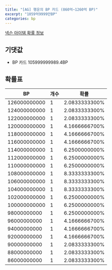 ```yaml
---
title: "[AG] 행운의 BP 카드 (860억~1260억 BP)"
excerpt: "1059억9999만BP"
categories: bp
---
```

[넥슨 아이템 확률 정보](http://iteminfo.nexon.com/probability/fco?sn=7677)

## 기댓값
  - BP 카드 105999999989.4BP

## 확률표

|BP|개수|확률|
|---|---|---|
|126000000000|1|2.0833333300%|
|124000000000|1|2.0833333300%|
|122000000000|1|2.0833333300%|
|120000000000|1|4.1666666700%|
|118000000000|1|4.1666666700%|
|116000000000|1|4.1666666700%|
|114000000000|1|6.2500000000%|
|112000000000|1|6.2500000000%|
|110000000000|1|6.2500000000%|
|108000000000|1|8.3333333300%|
|106000000000|1|8.3333333300%|
|104000000000|1|8.3333333300%|
|102000000000|1|6.2500000000%|
|100000000000|1|6.2500000000%|
|98000000000|1|6.2500000000%|
|96000000000|1|4.1666666700%|
|94000000000|1|4.1666666700%|
|92000000000|1|4.1666666700%|
|90000000000|1|2.0833333300%|
|88000000000|1|2.0833333300%|
|86000000000|1|2.0833333300%|

